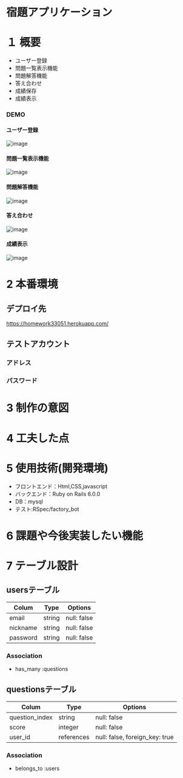 # 宿題アプリケーション

# １ 概要
* ユーザー登録
* 問題一覧表示機能
* 問題解答機能
* 答え合わせ
* 成績保存
* 成績表示

### DEMO
#### ユーザー登録
![image](https://user-images.githubusercontent.com/75596850/109808614-b2054700-7c6a-11eb-8c4a-166b04a610be.png)
#### 問題一覧表示機能
![image](https://user-images.githubusercontent.com/75596850/109808445-779baa00-7c6a-11eb-96b4-184974891cda.png)
#### 問題解答機能
![image](https://user-images.githubusercontent.com/75596850/109809007-263fea80-7c6b-11eb-94c4-8a21cc17420c.png)
#### 答え合わせ
![image](https://user-images.githubusercontent.com/75596850/109809842-1ecd1100-7c6c-11eb-95d2-bdccc2d51c3e.png)
#### 成績表示
![image](https://user-images.githubusercontent.com/75596850/109810118-779ca980-7c6c-11eb-92fe-a344a9a86b5e.png)












# 2 本番環境

## デプロイ先
 https://homework33051.herokuapp.com/



## テストアカウント

### アドレス



### パスワード



# 3 制作の意図



# 4 工夫した点


# 5 使用技術(開発環境)

* フロントエンド：Html,CSS,javascript
* バックエンド：Ruby on Rails 6.0.0
* DB：mysql
* テスト:RSpec/factory_bot


# 6 課題や今後実装したい機能



# 7 テーブル設計
## usersテーブル

| Colum           | Type       | Options                        |
|-----------------|------------|--------------------------------|
| email           | string     | null: false                    |
| nickname        | string     | null: false                    |
| password        | string     | null: false                    |


### Association

- has_many :questions


## questionsテーブル

| Colum          | Type        | Options                        |
|----------------|-------------|--------------------------------|
| question_index | string      | null: false                    |
| score          | integer     | null: false                    |
| user_id        | references  | null: false, foreign_key: true |

### Association

- belongs_to :users


